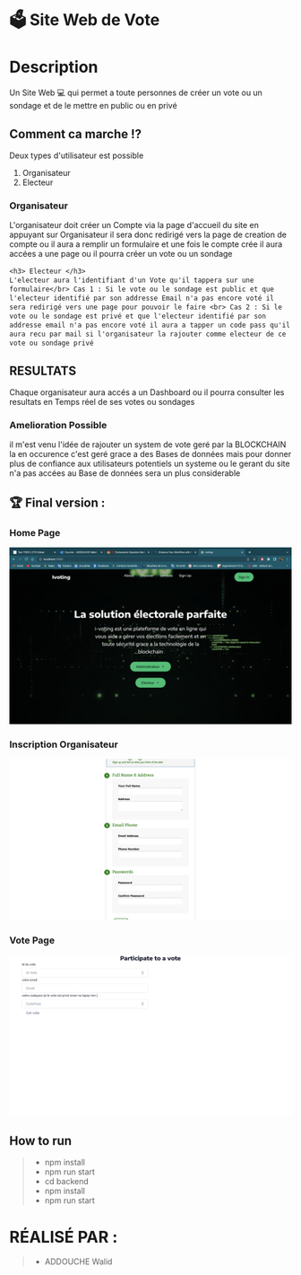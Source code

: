 # 🗳️ Site Web de Vote


<h1> Description </h1>
<p> Un Site Web  💻 qui permet a toute personnes de créer un vote ou un sondage 
et de le mettre en public ou en privé 
</p>
<h2> Comment ca marche ⁉️</h2>
<p>Deux types d'utilisateur est possible</p>

1. Organisateur 
2. Electeur
<h3> Organisateur</h3>
    L'organisateur doit créer un Compte via la page d'accueil du site en appuyant sur Organisateur il sera donc redirigé vers la page de creation de compte ou il aura a remplir un formulaire et une fois le compte crée
il aura accées a une page ou il pourra créer un vote ou un sondage
    
    <h3> Electeur </h3>
    L'electeur aura l'identifiant d'un Vote qu'il tappera sur une formulaire</br> Cas 1 : Si le vote ou le sondage est public et que l'electeur identifié par son addresse Email n'a pas encore voté il sera redirigé vers une page pour pouvoir le faire <br> Cas 2 : Si le vote ou le sondage est privé et que l'electeur identifié par son addresse email n'a pas encore voté il aura a tapper un code pass qu'il aura recu par mail si l'organisateur la rajouter comme electeur de ce vote ou sondage privé 



<h2> RESULTATS </h2>
Chaque organisateur aura accés a un Dashboard ou il pourra consulter les resultats en Temps réel de ses votes ou sondages
<h3> Amelioration Possible</h3>
il m'est venu l'idée de rajouter un system de vote geré par la BLOCKCHAIN la en occurence c'est geré grace a des Bases de données mais pour donner plus de confiance aux utilisateurs potentiels un systeme ou le gerant du site n'a pas accées au Base de données sera un plus considerable 
<h2> 🏆 Final version :</h2>
<h3> Home Page</h3>
<img src="Home.png" alt="">
<h3> Inscription Organisateur </h3>
<img src="Organisateur.png" alt="">
<h3>Vote Page</h3>
<img src="vote.png" alt="">

<h2> How to run </h2>


> - npm install
> - npm run start
> - cd backend 
> - npm install 
> - npm run start

<h1>  RÉALISÉ PAR : </h1>

> - ADDOUCHE Walid


